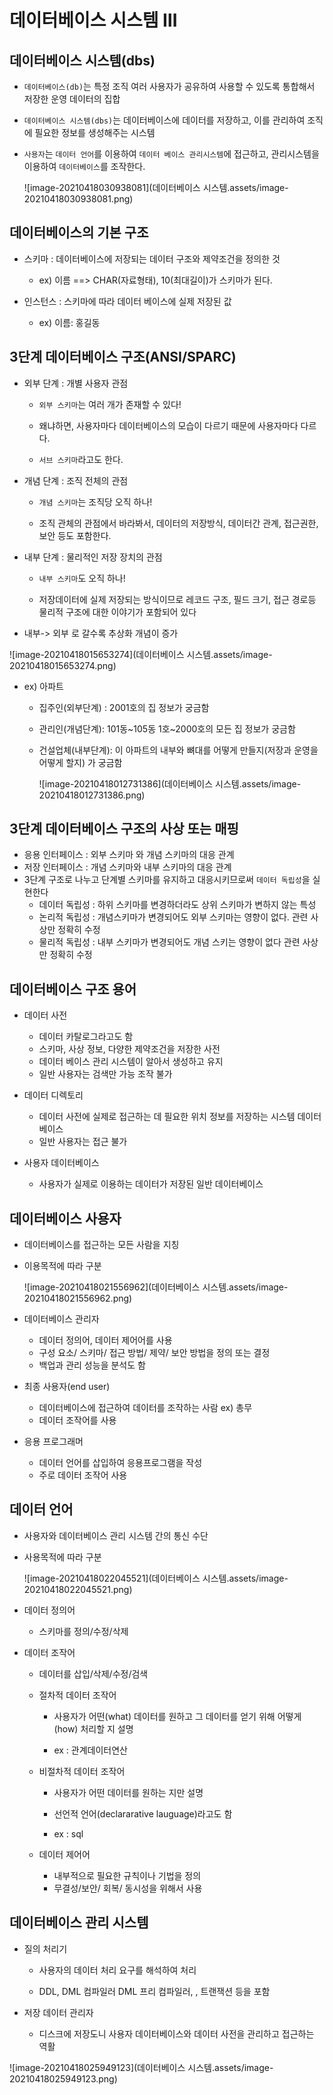 # 데이터베이스 시스템 Ⅲ



## 데이터베이스 시스템(dbs)

- `데이터베이스(db)`는 특정 조직 여러 사용자가 공유하여 사용할 수 있도록 통합해서 저장한 운영 데이터의 집합

- `데이터베이스 시스템(dbs)`는 데이터베이스에 데이터를 저장하고, 이를 관리하여 조직에 필요한 정보를 생성해주는 시스템

- `사용자`는 `데이터 언어`를 이용하여 `데이터 베이스 관리시스템`에 접근하고, 관리시스템을 이용하여 `데이터베이스`를 조작한다.

  ![image-20210418030938081](데이터베이스 시스템.assets/image-20210418030938081.png)

## 데이터베이스의 기본 구조

- 스키마 :  데이터베이스에 저장되는 데이터 구조와 제약조건을 정의한 것

  - ex) 이름 ==> CHAR(자료형태), 10(최대길이)가 스키마가 된다. 

    

- 인스턴스 : 스키마에 따라 데이터 베이스에 실제 저장된 값

  - ex) 이름: 홍길동

    

##  3단계 데이터베이스 구조(ANSI/SPARC)

  - 외부 단계 : 개별 사용자 관점

    - `외부 스키마`는 여러 개가 존재할 수 있다!

    - 왜냐하면, 사용자마다 데이터베이스의 모습이 다르기 때문에 사용자마다 다르다.

    - `서브 스키마`라고도 한다.

      

  - 개념 단계 : 조직 전체의 관점

    - `개념 스키마`는 조직당 오직 하나!

    - 조직 관체의 관점에서 바라봐서, 데이터의 저장방식, 데이터간 관계, 접근권한, 보안 등도 포함한다.

      

  - 내부 단계 : 물리적인 저장 장치의 관점 

    - `내부 스키마`도 오직 하나!

    - 저장데이터에 실제 저장되는 방식이므로 레코드 구조, 필드 크기, 접근 경로등 물리적 구조에 대한 이야기가 포함되어 있다

      

  - 내부-> 외부 로 갈수록 추상화 개념이 증가

  ![image-20210418015653274](데이터베이스 시스템.assets/image-20210418015653274.png)

  

  - ex) 아파트

    - 집주인(외부단계) : 2001호의 집 정보가 궁금함

    - 관리인(개념단계): 101동~105동 1호~2000호의 모든 집 정보가 궁금함

    - 건설업체(내부단계): 이 아파트의 내부와 뼈대를 어떻게 만들지(저장과 운영을 어떻게 할지) 가 궁금함

      ![image-20210418012731386](데이터베이스 시스템.assets/image-20210418012731386.png)



## 3단계 데이터베이스 구조의 사상 또는 매핑

- 응용 인터페이스 : 외부 스키마 와 개념 스키마의 대응 관계
- 저장 인터페이스 : 개념 스키마와 내부 스키마의 대응 관계
- 3단계 구조로 나누고 단계별 스키마를 유지하고 대응시키므로써 `데이터 독립성`을 실현한다
  - 데이터 독립성 : 하위 스키마를 변경하더라도 상위 스키마가 변하지 않는 특성
  - 논리적 독립성 : 개념스키마가 변경되어도 외부 스키마는 영향이 없다. 관련 사상만 정확히 수정
  - 물리적 독립성 : 내부 스키마가 변경되어도 개념 스키는 영향이 없다 관련 사상만 정확히 수정  



## 데이터베이스 구조 용어

- 데이터 사전
  - 데이터 카탈로그라고도 함
  - 스키마, 사상 정보, 다양한 제약조건을 저장한 사전
  - 데이터 베이스 관리 시스템이 알아서 생성하고 유지
  - 일반 사용자는 검색만 가능 조작 불가



- 데이터 디렉토리
  - 데이터 사전에 실제로 접근하는 데 필요한 위치 정보를 저장하는 시스템 데이터베이스
  - 일반 사용자는 접근 불가



- 사용자 데이터베이스
  - 사용자가 실제로 이용하는 데이터가 저장된 일반 데이터베이스



 ## 데이터베이스 사용자

- 데이터베이스를 접근하는 모든 사람을 지칭

- 이용목적에 따라 구분

  ![image-20210418021556962](데이터베이스 시스템.assets/image-20210418021556962.png)



- 데이터베이스 관리자
  - 데이터 정의어, 데이터 제어어를 사용
  - 구성 요소/ 스키마/ 접근 방법/ 제약/ 보안 방법을 정의 또는 결정
  - 백업과 관리 성능을 분석도 함



- 최종 사용자(end user)
  - 데이터베이스에 접근하여 데이터를 조작하는 사람 ex) 총무
  - 데이터 조작어를 사용



- 응용 프로그래머
  - 데이터 언어를 삽입하여 응용프로그램을 작성
  - 주로 데이터 조작어 사용



## 데이터 언어

- 사용자와 데이터베이스 관리 시스템 간의 통신 수단

- 사용목적에 따라 구분

  ![image-20210418022045521](데이터베이스 시스템.assets/image-20210418022045521.png)

- 데이터 정의어

  - 스키마를 정의/수정/삭제

- 데이터 조작어

  - 데이터를 삽입/삭제/수정/검색 

    

  - 절차적 데이터 조작어

    - 사용자가 어떤(what) 데이터를 원하고 그 데이터를 얻기 위해 어떻게(how) 처리할 지 설명

    - ex : 관계데이터연산 

      

  - 비절차적 데이터 조작어

    - 사용자가 어떤 데이터를 원하는 지만 설명

    - 선언적 언어(declararative lauguage)라고도 함

    - ex : sql

      

  - 데이터 제어어

    - 내부적으로 필요한 규칙이나 기법을 정의
    - 무결성/보안/ 회복/ 동시성을 위해서 사용



## 데이터베이스 관리 시스템

- 질의 처리기

  - 사용자의 데이터 처리 요구를 해석하여 처리

  - DDL, DML 컴파일러 DML 프리 컴파일러, , 트랜잭션 등을 포함

    

- 저장 데이터 관리자

  - 디스크에 저장도니 사용자 데이터베이스와 데이터 사전을 관리하고 접근하는 역활

![image-20210418025949123](데이터베이스 시스템.assets/image-20210418025949123.png)